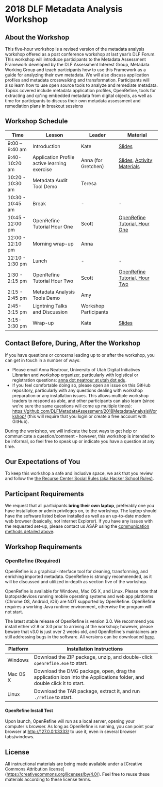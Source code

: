 # 2018 DLF Metadata Analysis Workshop

## About the Workshop
This five-hour workshop is a revised version of the metadata analysis workshop offered as a post conference workshop at last year’s DLF Forum. This workshop will introduce participants to the Metadata Assessment Framework developed by the DLF Assessment Interest Group, Metadata Working Group and teach participants how to use this Framework as a guide for analyzing their own metadata. We will also discuss application profiles and metadata crosswalking and transformation. Participants will also learn how to use open source tools to analyze and remediate metadata. Topics covered include metadata application profiles, OpenRefine, tools for extracting and qc'ing embedded metadata from digital objects, as well as time for participants to discuss their own metadata assessment and remediation plans in breakout sessions

## Workshop Schedule

| Time | Lesson | Leader | Material |
| ----- | ----- | ----- | ----- |
| 9:00 – 9:40 am | Introduction | Kate | [Slides](https://github.com/DLFMetadataAssessment/2018MetadataAnalysisWorkshop/blob/master/slides/metadata_analysis_workshop_intro.pptx) |
| 9:40- 10:20 am | Application Profile active learning exercise | Anna (for Gretchen) | [Slides](https://github.com/DLFMetadataAssessment/2018MetadataAnalysisWorkshop/blob/master/slides/DLFWorkshop2018.pptx), [Activity Materials](https://github.com/DLFMetadataAssessment/2018MetadataAnalysisWorkshop/tree/master/activities) |
| 10:20 - 10:30 am | Metadata Audit Tool Demo | Teresa | |
| 10:30 - 10:45 am | Break | - | - |
| 10:45 - 12:00 pm |  OpenRefine Tutorial Hour One | Scott | [OpenRefine Tutorial, Hour One](https://github.com/DLFMetadataAssessment/2018MetadataAnalysisWorkshop/blob/master/or_1.md) |
| 12:00 - 12:10 pm | Morning wrap-up | Anna | |
| 12:10 - 1:30 pm | Lunch | - | - |
| 1:30 - 2:15 pm | OpenRefine Tutorial Hour Two | Scott | [OpenRefine Tutorial, Hour Two](https://github.com/DLFMetadataAssessment/2018MetadataAnalysisWorkshop/blob/master/or_2.md) |
| 2:15 - 2:45 pm | Metadata Analysis Tools Demo | Amy | |
| 2:45-3:15 pm | Ligntning Talks and Discussion | Workshop Participants | |
| 3:15-3:30 pm | Wrap-up | Kate | [Slides](https://github.com/DLFMetadataAssessment/2018MetadataAnalysisWorkshop/blob/master/slides/wrap-up.pptx) |

## Contact Before, During, After the Workshop

If you have questions or concerns leading up to or after the workshop, you can get in touch in a number of ways:

- Please email Anna Neatrour, University of Utah Digital Initiatives Librarian and workshop organizer, particularly with logistical or registration questions: [anna dot neatrour at utah dot edu](mailto:anna.neatrour@utah.edu).
- If you feel comfortable doing so, please open an issue on this GitHub repository, particularly with any questions dealing with workshop preparation or any installation issues. This allows multiple workshop leaders to respond as able, and other participants can also learn (since we're sure the same questions will come up multiple times): https://github.com/DLFMetadataAssessment/2018MetadataAnalysisWorkshop/ (this will require that you login or create a free account with GitHub).

During the workshop, we will indicate the best ways to get help or communicate a question/comment - however, this workshop is intended to be informal, so feel free to speak up or indicate you have a question at any time.

## Our Expectations of You

To keep this workshop a safe and inclusive space, we ask that you review and follow the [the Recurse Center Social Rules (aka Hacker School Rules)](https://www.recurse.com/manual#sub-sec-social-rules).

## Participant Requirements

We request that all participants **bring their own laptop**, preferably one you have installation or admin privileges on, to the workshop. The laptop should have the software listed below installed as well as an up-to-date modern web browser (basically, not Internet Explorer). If you have any issues with the requested set-up, please contact us ASAP using the [communication methods detailed above](#contact-before-during-after-the-workshop).

## Workshop Requirements
### OpenRefine (Required)
OpenRefine is a graphical-interface tool for cleaning, transforming, and enriching imported metadata. OpenRefine is strongly recommended, as it will be discussed and utilized in-depth as section five of the workshop.

OpenRefine is available for Windows, Mac OS X, and Linux. Please note that laptops/devices running mobile operating systems and web app platforms (Chrome OS, Android, iOS) are NOT supported by OpenRefine. OpenRefine requires a working Java runtime environment, otherwise the program will not start.

The latest stable release of OpenRefine is version 3.0. We recommend you install either v2.8 or 3.0 prior to arriving at the workshop; however, please beware that v3.0 is just over 2 weeks old, and OpenRefine's maintainers are still addressing bugs in the software. All versions can be downloaded [here](http://openrefine.org/download.html).

Platform | Installation Instructions |
---------|---------------------------|
Windows  | Download the ZIP package, unzip, and double-click `openrefine.exe` to start. |
Mac OS X | Download the DMG package, open, drag the application icon into the Applications folder, and double click it to start. |
Linux | Download the TAR package, extract it, and run `./refine` to start. |

#### OpenRefine Install Test

Upon launch, OpenRefine will run as a local server, opening your computer's browser. As long as OpenRefine is running, you can point your browser at http://127.0.0.1:3333/ to use it, even in several browser tabs/windows.

## License
All instructional materials are being made available under a [Creative Commons Attribution license] (https://creativecommons.org/licenses/by/4.0/). Feel free to reuse these materials according to these license terms.
